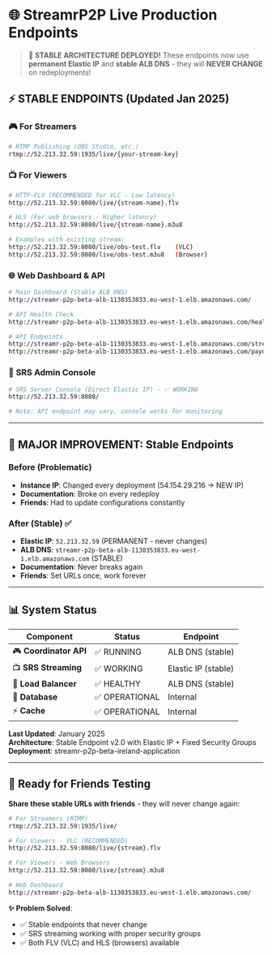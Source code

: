 # 🌐 StreamrP2P Live Production Endpoints

> **🎯 STABLE ARCHITECTURE DEPLOYED!** These endpoints now use **permanent Elastic IP** and **stable ALB DNS** - they will **NEVER CHANGE** on redeployments!

## ⚡ **STABLE ENDPOINTS (Updated Jan 2025)**

### 🎮 **For Streamers**
```bash
# RTMP Publishing (OBS Studio, etc.)
rtmp://52.213.32.59:1935/live/{your-stream-key}
```

### 📺 **For Viewers** 
```bash
# HTTP-FLV (RECOMMENDED for VLC - Low latency)
http://52.213.32.59:8080/live/{stream-name}.flv

# HLS (For web browsers - Higher latency)
http://52.213.32.59:8080/live/{stream-name}.m3u8

# Examples with existing stream:
http://52.213.32.59:8080/live/obs-test.flv    (VLC)
http://52.213.32.59:8080/live/obs-test.m3u8   (Browser)
```

### 🌐 **Web Dashboard & API**
```bash
# Main Dashboard (Stable ALB DNS)
http://streamr-p2p-beta-alb-1130353833.eu-west-1.elb.amazonaws.com/

# API Health Check
http://streamr-p2p-beta-alb-1130353833.eu-west-1.elb.amazonaws.com/health

# API Endpoints
http://streamr-p2p-beta-alb-1130353833.eu-west-1.elb.amazonaws.com/streams
http://streamr-p2p-beta-alb-1130353833.eu-west-1.elb.amazonaws.com/payouts
```

### 🔧 **SRS Admin Console**
```bash
# SRS Server Console (Direct Elastic IP) - ✅ WORKING
http://52.213.32.59:8080/

# Note: API endpoint may vary, console works for monitoring
```

---

## 🎯 **MAJOR IMPROVEMENT: Stable Endpoints**

### **Before (Problematic)**
- **Instance IP**: Changed every deployment (54.154.29.216 → NEW IP)  
- **Documentation**: Broke on every redeploy
- **Friends**: Had to update configurations constantly

### **After (Stable)** ✅
- **Elastic IP**: `52.213.32.59` (PERMANENT - never changes)
- **ALB DNS**: `streamr-p2p-beta-alb-1130353833.eu-west-1.elb.amazonaws.com` (STABLE)
- **Documentation**: Never breaks again
- **Friends**: Set URLs once, work forever

---

## 📊 **System Status**

| Component | Status | Endpoint |
|-----------|--------|----------|
| 🎮 **Coordinator API** | ✅ RUNNING | ALB DNS (stable) |
| 📺 **SRS Streaming** | ✅ WORKING | Elastic IP (stable) |
| 🔗 **Load Balancer** | ✅ HEALTHY | ALB DNS (stable) |
| 💾 **Database** | ✅ OPERATIONAL | Internal |
| ⚡ **Cache** | ✅ OPERATIONAL | Internal |

**Last Updated**: January 2025  
**Architecture**: Stable Endpoint v2.0 with Elastic IP + Fixed Security Groups  
**Deployment**: streamr-p2p-beta-ireland-application

---

## 🚀 **Ready for Friends Testing**

**Share these stable URLs with friends** - they will never change again:

```bash
# For Streamers (RTMP)
rtmp://52.213.32.59:1935/live/

# For Viewers - VLC (RECOMMENDED) 
http://52.213.32.59:8080/live/{stream}.flv

# For Viewers - Web Browsers
http://52.213.32.59:8080/live/{stream}.m3u8

# Web Dashboard
http://streamr-p2p-beta-alb-1130353833.eu-west-1.elb.amazonaws.com/
```

**✨ Problem Solved**: 
- ✅ Stable endpoints that never change
- ✅ SRS streaming working with proper security groups  
- ✅ Both FLV (VLC) and HLS (browsers) available